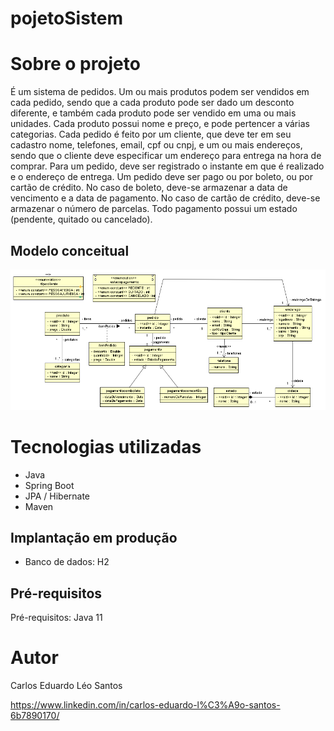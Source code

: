 # pojetoSistem

# Sobre o projeto

É um sistema de pedidos. Um ou mais produtos podem ser vendidos
em cada pedido, sendo que a cada produto pode ser dado um desconto diferente, e também cada
produto pode ser vendido em uma ou mais unidades. Cada produto possui nome e preço, e pode 
pertencer a várias categorias. Cada pedido é feito por um cliente, que deve ter em seu cadastro
nome, telefones, email, cpf ou cnpj, e um ou mais endereços, sendo que o cliente deve
especificar um endereço para entrega na hora de comprar. Para um pedido, deve ser registrado o
instante em que é realizado e o endereço de entrega. Um pedido deve ser pago ou por boleto, ou
por cartão de crédito. No caso de boleto, deve-se armazenar a data de vencimento e a data de
pagamento. No caso de cartão de crédito, deve-se armazenar o número de parcelas. Todo
pagamento possui um estado (pendente, quitado ou cancelado).


## Modelo conceitual
![Modelo Conceitual](https://github.com/carloscels/pojetoSistema/blob/main/img/DiagamaClass.png)

# Tecnologias utilizadas
- Java
- Spring Boot
- JPA / Hibernate
- Maven
  
## Implantação em produção
- Banco de dados: H2

## Pré-requisitos
Pré-requisitos: Java 11

# Autor

Carlos Eduardo Léo Santos

https://www.linkedin.com/in/carlos-eduardo-l%C3%A9o-santos-6b7890170/
